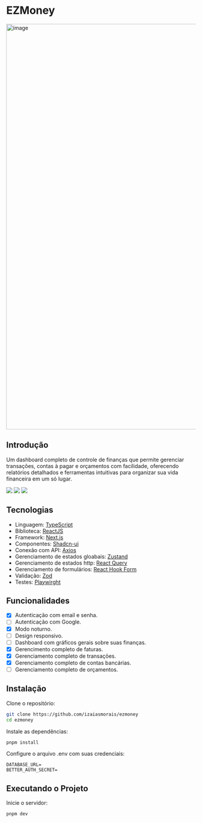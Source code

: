 # EZMoney

<img width="1920" height="1080" alt="image" src="https://github.com/user-attachments/assets/814904bc-0497-4a42-897a-954325af0d31" />

## Introdução

Um dashboard completo de controle de finanças que permite gerenciar transações, contas à pagar e orçamentos com facilidade, oferecendo relatórios detalhados e ferramentas intuitivas para organizar sua vida financeira em um só lugar.

<img src="https://img.shields.io/static/v1?label=STATUS&message=DEVELOPING&color=151515&style=for-the-badge"/> <img src="https://img.shields.io/static/v1?label=NODE&message=V20.18.1&color=151515&style=for-the-badge"/> <img src="https://img.shields.io/static/v1?label=LICENSE&message=MIT&color=151515&style=for-the-badge"/>

## Tecnologias

- Linguagem: [TypeScript](https://www.typescriptlang.org/)
- Biblioteca: [ReactJS](https://react.dev/)
- Framework: [Next.js](https://nextjs.org/)
- Componentes: [Shadcn-ui](https://ui.shadcn.com/)
- Conexão com API: [Axios](https://axios-http.com/docs/intro)
- Gerenciamento de estados gloabais: [Zustand](https://zustand-demo.pmnd.rs/)
- Gerenciamento de estados http: [React Query](https://tanstack.com/query/latest/docs/framework/react/overview)
- Gerenciamento de formulários: [React Hook Form](https://www.react-hook-form.com/)
- Validação: [Zod](https://zod.dev/)
- Testes: [Playwirght](https://playwright.dev/)

## Funcionalidades

- [x] Autenticação com email e senha.
- [ ] Autenticação com Google.
- [x] Modo noturno.
- [ ] Design responsivo.
- [ ] Dashboard com gráficos gerais sobre suas finanças.
- [x] Gerencimento completo de faturas.
- [x] Gerenciamento completo de transações.
- [x] Gerenciamento completo de contas bancárias.
- [ ] Gerenciamento completo de orçamentos.

## Instalação

Clone o repositório:

```bash
git clone https://github.com/izaiasmorais/ezmoney
cd ezmoney
```

Instale as dependências:

```bash
pnpm install
```

Configure o arquivo .env com suas credenciais:

```env
DATABASE_URL=
BETTER_AUTH_SECRET=
```

## Executando o Projeto

Inicie o servidor:

```bash
pnpm dev
```

